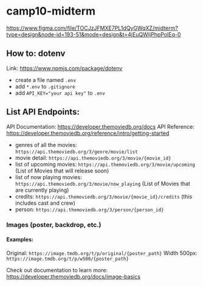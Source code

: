 # camp10-midterm

https://www.figma.com/file/TOCJzJFMXE7PL1dQyGWqXZ/midterm?type=design&node-id=193-51&mode=design&t=4jEuQWIjPhpPolEq-0


## How to: dotenv

Link: https://www.npmjs.com/package/dotenv

- create a file named `.env`
- add `*.env` to `.gitignore`
- add `API_KEY="your api key"` to `.env`


## List API Endpoints:

API Documentation: https://developer.themoviedb.org/docs
API Reference: https://developer.themoviedb.org/reference/intro/getting-started

- genres of all the movies: `https://api.themoviedb.org/3/genre/movie/list`
- movie detail: `https://api.themoviedb.org/3/movie/{movie_id}`
- list of upcoming movies: `https://api.themoviedb.org/3/movie/upcoming` (List of Movies that will release soon) 
- list of now playing movies: `https://api.themoviedb.org/3/movie/now_playing` (List of Movies that are currently playing) 
- credits: `https://api.themoviedb.org/3/movie/{movie_id}/credits` (this includes cast and crew)
- person: `https://api.themoviedb.org/3/person/{person_id}`


### Images (poster, backdrop, etc.)

#### Examples: 
Original:
`https://image.tmdb.org/t/p/original/{poster_path}`
Width 500px: 
`https://image.tmdb.org/t/p/w500/{poster_path}`

Check out documentation to learn more:
https://developer.themoviedb.org/docs/image-basics
